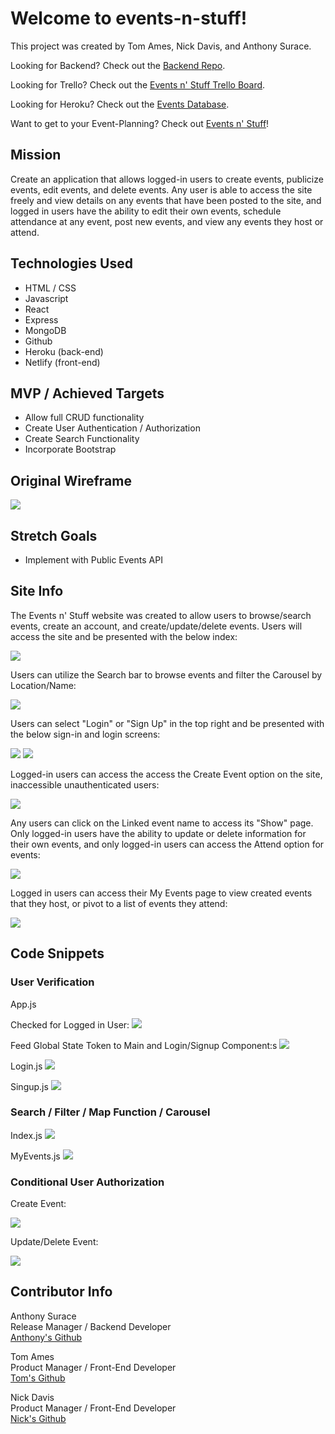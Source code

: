 # Welcome to events-n-stuff!

This project was created by Tom Ames, Nick Davis, and Anthony Surace. 

Looking for Backend? Check out the <a href="https://github.com/ajsur1017/events-n-stuff-backend">Backend Repo</a>.

Looking for Trello? Check out the <a href="https://trello.com/b/ejpanVcd/event-track-app">Events n' Stuff Trello Board</a>.

Looking for Heroku? Check out the <a href="https://events-n-stuff.herokuapp.com/events/">Events Database</a>.

Want to get to your Event-Planning? Check out <a href="https://events-n-stuff.netlify.app/">Events n' Stuff</a>!

## Mission

Create an application that allows logged-in users to create events, publicize events, edit events, and delete events. Any user is able to access the site freely and view details on any events that have been posted to the site, and logged in users have the ability to edit their own events, schedule attendance at any event, post new events, and view any events they host or attend.

## Technologies Used 

- HTML / CSS
- Javascript
- React
- Express
- MongoDB
- Github
- Heroku (back-end)
- Netlify (front-end)

## MVP / Achieved Targets

- Allow full CRUD functionality
- Create User Authentication / Authorization
- Create Search Functionality
- Incorporate Bootstrap

## Original Wireframe

<img src="https://imgur.com/1bIxkhH.png"/>

## Stretch Goals

- Implement with Public Events API

## Site Info

The Events n' Stuff website was created to allow users to browse/search events, create an account, and create/update/delete events. Users will access the site and be presented with the below index:

<img src="https://imgur.com/EoAM825.png"/>

Users can utilize the Search bar to browse events and filter the Carousel by Location/Name:

<img src="https://imgur.com/ipPLT5h.png"/>

Users can select "Login" or "Sign Up" in the top right and be presented with the below sign-in and login screens:

<img src="https://imgur.com/h4zVC2N.png"/>

<img src="https://imgur.com/UqMkVsY.png"/>

Logged-in users can access the access the Create Event option on the site, inaccessible unauthenticated users:

<img src="https://imgur.com/uRLzjkg.png"/>

Any users can click on the Linked event name to access its "Show" page. Only logged-in users have the ability to update or delete information for their own events, and only logged-in users can access the Attend option for events:

<img src="https://imgur.com/T3oAIRb.png"/>

Logged in users can access their My Events page to view created events that they host, or pivot to a list of events they attend:

<img src="https://imgur.com/Bz2Z2hl.png"/>

## Code Snippets

### User Verification 

App.js

Checked for Logged in User:
<img src="https://imgur.com/cEOenqQ.png"/>

Feed Global State Token to Main and Login/Signup Component:s
<img src="https://imgur.com/Ia4Za0l.png"/>

Login.js
<img src="https://imgur.com/oeeg2vd.png"/>

Singup.js
<img src="https://imgur.com/O7HgDcV.png"/>

### Search / Filter / Map Function / Carousel
Index.js
<img src="https://imgur.com/D2cP4fw.png"/>

MyEvents.js
<img src="https://imgur.com/SFioayp.png"/>

### Conditional User Authorization

Create Event:

<img src="https://imgur.com/szONf4v.png"/>

Update/Delete Event:

<img src="https://imgur.com/wXmd4lD.png"/>

## Contributor Info

Anthony Surace<br>
Release Manager / Backend Developer<br>
<a href="https://github.com/ajsur1017">Anthony's Github</a>

Tom Ames<br>
Product Manager / Front-End Developer <br>
<a href="https://github.com/tsames">Tom's Github</a>

Nick Davis<br>
Product Manager / Front-End Developer <br>
<a href="https://github.com/nickdavis1018">Nick's Github</a>